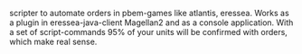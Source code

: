 scripter to automate orders in pbem-games like atlantis, eressea.
Works as a plugin in eressea-java-client Magellan2 and as a console application.
With a set of script-commands 95% of your units will be confirmed with orders, which make real sense.